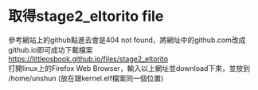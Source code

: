 # 取得stage2_eltorito file
參考網站上的github點進去會是404 not found，將網址中的github.com改成github.io即可成功下載檔案  
https://littleosbook.github.io/files/stage2_eltorito  
打開linux上的Firefox Web Browser，輸入以上網址並download下來，並放到 /home/unshun (放在跟kernel.elf檔案同一個位置)

